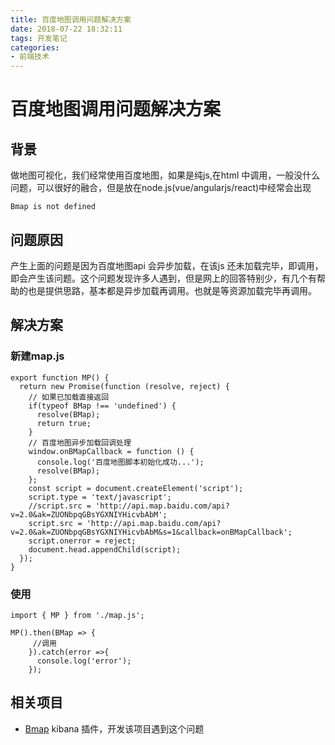 ```yaml
---
title: 百度地图调用问题解决方案
date: 2018-07-22 18:32:11
tags: 开发笔记
categories:
- 前端技术
---
```


# 百度地图调用问题解决方案

## 背景

做地图可视化，我们经常使用百度地图，如果是纯js,在html 中调用，一般没什么问题，可以很好的融合，但是放在node.js(vue/angularjs/react)中经常会出现
```
Bmap is not defined
```

## 问题原因

产生上面的问题是因为百度地图api 会异步加载，在该js 还未加载完毕，即调用，即会产生该问题。这个问题发现许多人遇到，但是网上的回答特别少，有几个有帮助的也是提供思路，基本都是异步加载再调用。也就是等资源加载完毕再调用。

## 解决方案

### 新建map.js

```
export function MP() {
  return new Promise(function (resolve, reject) {
    // 如果已加载直接返回
    if(typeof BMap !== 'undefined') {
      resolve(BMap);
      return true;
    }
    // 百度地图异步加载回调处理
    window.onBMapCallback = function () {
      console.log('百度地图脚本初始化成功...');
      resolve(BMap);
    };
    const script = document.createElement('script');
    script.type = 'text/javascript';
    //script.src = 'http://api.map.baidu.com/api?v=2.0&ak=ZUONbpqGBsYGXNIYHicvbAbM';
    script.src = 'http://api.map.baidu.com/api?v=2.0&ak=ZUONbpqGBsYGXNIYHicvbAbM&s=1&callback=onBMapCallback';
    script.onerror = reject;
    document.head.appendChild(script);
  });
}

```

### 使用

```
import { MP } from './map.js';

MP().then(BMap => {
     //调用
    }).catch(error =>{
      console.log('error');
    });
```


## 相关项目

- [Bmap](https://github.com/TrumanDu/bmap) kibana 插件，开发该项目遇到这个问题